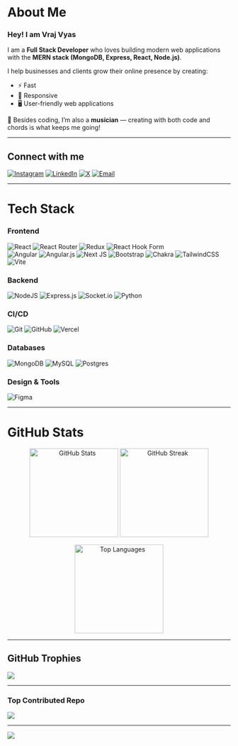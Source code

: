 # About Me

### Hey! I am Vraj Vyas
I am a **Full Stack Developer** who loves building modern web applications with the **MERN stack (MongoDB, Express, React, Node.js)**.

I help businesses and clients grow their online presence by creating:
- ⚡ Fast
- 📱 Responsive
- 🖥️ User-friendly web applications


🎵 Besides coding, I’m also a **musician** — creating with both code and chords is what keeps me going!

---

## Connect with me

[![Instagram](https://img.shields.io/badge/Instagram-%23E4405F.svg?logo=Instagram&logoColor=white)](https://www.instagram.com/birajcodes/) 
[![LinkedIn](https://img.shields.io/badge/LinkedIn-%230077B5.svg?logo=linkedin&logoColor=white)](https://www.linkedin.com/in/vraj-vyas-13744b256/) 
[![X](https://img.shields.io/badge/X-black.svg?logo=X&logoColor=white)](https://x.com/birajcodes) 
[![Email](https://img.shields.io/badge/Email-D14836?logo=gmail&logoColor=white)](mailto:vrajvyas2004@gmail.com) 

---

# Tech Stack

### Frontend
![React](https://img.shields.io/badge/react-%2320232a.svg?style=for-the-badge&logo=react&logoColor=%2361DAFB) 
![React Router](https://img.shields.io/badge/React_Router-CA4245?style=for-the-badge&logo=react-router&logoColor=white)
![Redux](https://img.shields.io/badge/redux-%23593d88.svg?style=for-the-badge&logo=redux&logoColor=white)
![React Hook Form](https://img.shields.io/badge/React%20Hook%20Form-%23EC5990.svg?style=for-the-badge&logo=reacthookform&logoColor=white)  
![Angular](https://img.shields.io/badge/angular-%23DD0031.svg?style=for-the-badge&logo=angular&logoColor=white)
![Angular.js](https://img.shields.io/badge/angular.js-%23E23237.svg?style=for-the-badge&logo=angularjs&logoColor=white)
![Next JS](https://img.shields.io/badge/Next-black?style=for-the-badge&logo=next.js&logoColor=white)
![Bootstrap](https://img.shields.io/badge/bootstrap-%238511FA.svg?style=for-the-badge&logo=bootstrap&logoColor=white)
![Chakra](https://img.shields.io/badge/chakra-%234ED1C5.svg?style=for-the-badge&logo=chakraui&logoColor=white)
![TailwindCSS](https://img.shields.io/badge/tailwindcss-%2338B2AC.svg?style=for-the-badge&logo=tailwind-css&logoColor=white)
![Vite](https://img.shields.io/badge/vite-%23646CFF.svg?style=for-the-badge&logo=vite&logoColor=white)

### Backend
![NodeJS](https://img.shields.io/badge/node.js-6DA55F?style=for-the-badge&logo=node.js&logoColor=white)
![Express.js](https://img.shields.io/badge/express.js-%23404d59.svg?style=for-the-badge&logo=express&logoColor=%2361DAFB)
![Socket.io](https://img.shields.io/badge/Socket.io-black?style=for-the-badge&logo=socket.io&badgeColor=010101)
![Python](https://img.shields.io/badge/python-3670A0?style=for-the-badge&logo=python&logoColor=ffdd54)

### CI/CD
![Git](https://img.shields.io/badge/git-%23F05033.svg?style=for-the-badge&logo=git&logoColor=white) 
![GitHub](https://img.shields.io/badge/github-%23121011.svg?style=for-the-badge&logo=github&logoColor=white) 
![Vercel](https://img.shields.io/badge/vercel-%23000000.svg?style=for-the-badge&logo=vercel&logoColor=white)

### Databases
![MongoDB](https://img.shields.io/badge/MongoDB-%234ea94b.svg?style=for-the-badge&logo=mongodb&logoColor=white) 
![MySQL](https://img.shields.io/badge/mysql-4479A1.svg?style=for-the-badge&logo=mysql&logoColor=white) 
![Postgres](https://img.shields.io/badge/postgres-%23316192.svg?style=for-the-badge&logo=postgresql&logoColor=white)

### Design & Tools
![Figma](https://img.shields.io/badge/figma-%23F24E1E.svg?style=for-the-badge&logo=figma&logoColor=white)

---

# GitHub Stats

<p align="center">
  <img src="https://github-readme-stats.vercel.app/api?username=vraj1551&theme=radical&hide_border=false&include_all_commits=true&count_private=true" alt="GitHub Stats" height="200"/>
  <img src="https://nirzak-streak-stats.vercel.app/?user=vraj1551&theme=radical&hide_border=false" alt="GitHub Streak" height="200"/>
</p>

<p align="center">
  <img src="https://github-readme-stats.vercel.app/api/top-langs/?username=vraj1551&theme=radical&hide_border=false&include_all_commits=true&count_private=true&layout=compact" alt="Top Languages" height="200"/>
</p>

---

## GitHub Trophies

![](https://github-profile-trophy.vercel.app/?username=vraj1551&theme=radical&no-frame=false&no-bg=false&margin-w=4)

---

### Top Contributed Repo

![](https://github-contributor-stats.vercel.app/api?username=vraj1551&limit=5&theme=radical&combine_all_yearly_contributions=true)

---

[![](https://visitcount.itsvg.in/api?id=vraj1551&icon=0&color=0)](https://visitcount.itsvg.in)

<!-- Proudly created with GPRM ( https://gprm.itsvg.in ) -->
